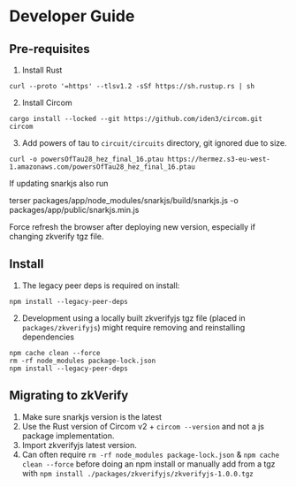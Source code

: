# Developer Guide

## Pre-requisites

1. Install Rust
```shell
curl --proto '=https' --tlsv1.2 -sSf https://sh.rustup.rs | sh
```
2. Install Circom
```shell
cargo install --locked --git https://github.com/iden3/circom.git circom
```
3. Add powers of tau to `circuit/circuits` directory, git ignored due to size.
```shell
curl -o powersOfTau28_hez_final_16.ptau https://hermez.s3-eu-west-1.amazonaws.com/powersOfTau28_hez_final_16.ptau
```

If updating snarkjs also run

terser packages/app/node_modules/snarkjs/build/snarkjs.js -o packages/app/public/snarkjs.min.js


Force refresh the browser after deploying new version, especially if changing zkverify tgz file.

## Install

1. The legacy peer deps is required on install:

```shell
npm install --legacy-peer-deps
```

2. Development using a locally built zkverifyjs tgz file (placed in `packages/zkverifyjs`) might require removing and reinstalling dependencies

```shell
npm cache clean --force
rm -rf node_modules package-lock.json
npm install --legacy-peer-deps 
```

## Migrating to zkVerify

1. Make sure snarkjs version is the latest
2. Use the Rust version of Circom v2 + `circom --version` and not a js package implementation.
3. Import zkverifyjs latest version.
4. Can often require `rm -rf node_modules package-lock.json` & `npm cache clean --force` before doing an npm install or manually add from a tgz with `npm install ./packages/zkverifyjs/zkverifyjs-1.0.0.tgz`